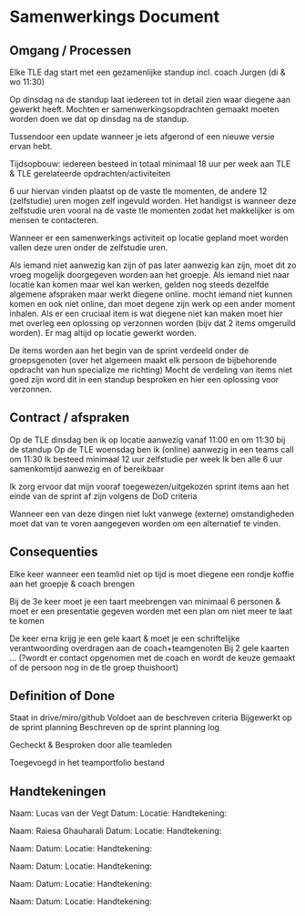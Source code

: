 # Samenwerkings Document

## Omgang / Processen

Elke TLE dag start met een gezamenlijke standup incl. coach Jurgen (di & wo 11:30)

Op dinsdag na de standup laat iedereen tot in detail zien waar diegene aan gewerkt heeft. Mochten er samenwerkingsopdrachten gemaakt moeten worden doen we dat op dinsdag na de standup.

Tussendoor een update wanneer je iets afgerond of een nieuwe versie ervan hebt.

Tijdsopbouw: iedereen besteed in totaal minimaal 18 uur per week aan TLE & TLE gerelateerde opdrachten/activiteiten

6 uur hiervan vinden plaatst op de vaste tle momenten, de andere 12 (zelfstudie) uren mogen zelf ingevuld worden.
Het handigst is wanneer deze zelfstudie uren vooral na de vaste tle momenten zodat het makkelijker is om mensen te contacteren.

Wanneer er een samenwerkings activiteit op locatie gepland moet worden vallen deze uren onder de zelfstudie uren.

Als iemand niet aanwezig kan zijn of pas later aanwezig kan zijn, moet dit zo vroeg mogelijk doorgegeven worden aan het groepje.
Als iemand niet naar locatie kan komen maar wel kan werken, gelden nog steeds dezelfde algemene afspraken maar werkt diegene online.
mocht iemand niet kunnen komen en ook niet online, dan moet degene zijn werk op een ander moment inhalen. 
Als er een cruciaal item is wat diegene niet kan maken moet hier met overleg een oplossing op verzonnen worden (bijv dat 2 items omgeruild worden).
Er mag altijd op locatie gewerkt worden.

De items worden aan het begin van de sprint verdeeld onder de groepsgenoten (over het algemeen maakt elk persoon de bijbehorende opdracht van hun specialize me richting)
Mocht de verdeling van items niet goed zijn word dit in een standup besproken en hier een oplossing voor verzonnen.


## Contract / afspraken


Op de TLE dinsdag ben ik op locatie aanwezig vanaf 11:00 en om 11:30 bij de standup
Op de TLE woensdag ben ik (online) aanwezig in een teams call om 11:30
Ik besteed minimaal 12 uur zelfstudie per week
Ik ben alle 6 uur samenkomtijd aanwezig en of bereikbaar

Ik zorg ervoor dat mijn vooraf toegewezen/uitgekozen sprint items aan het einde van de sprint af zijn volgens de DoD criteria

Wanneer een van deze dingen niet lukt vanwege (externe) omstandigheden moet dat van te voren aangegeven worden om een alternatief te vinden.

## Consequenties

Elke keer wanneer een teamlid niet op tijd is moet diegene een rondje koffie aan het groepje & coach brengen

Bij de 3e keer moet je een taart meebrengen van minimaal 6 personen & moet er een presentatie gegeven worden met een plan om niet meer te laat te komen

De keer erna krijg je een gele kaart & moet je een schriftelijke verantwoording overdragen aan de coach+teamgenoten
Bij 2 gele kaarten ... (?wordt er contact opgenomen met de coach en wordt de keuze gemaakt of de persoon nog in de tle groep thuishoort)




## Definition of Done

Staat in drive/miro/github
Voldoet aan de beschreven criteria
Bijgewerkt op de sprint planning
Beschreven op de sprint planning log

Gecheckt & Besproken door alle teamleden

Toegevoegd in het teamportfolio bestand


## Handtekeningen

Naam: Lucas van der Vegt
Datum:
Locatie:
Handtekening:

Naam: Raiesa Ghauharali
Datum: 
Locatie:
Handtekening:

Naam:
Datum:
Locatie:
Handtekening:

Naam:
Datum:
Locatie:
Handtekening:

Naam:
Datum:
Locatie:
Handtekening:

Naam:
Datum:
Locatie:
Handtekening:
